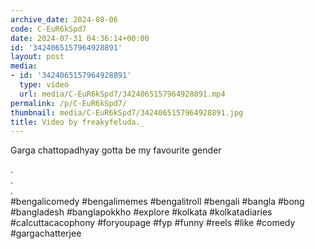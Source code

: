 ```yaml
---
archive_date: 2024-08-06
code: C-EuR6kSpd7
date: 2024-07-31 04:36:14+00:00
id: '3424065157964928891'
layout: post
media:
- id: '3424065157964928891'
  type: video
  url: media/C-EuR6kSpd7/3424065157964928891.mp4
permalink: /p/C-EuR6kSpd7/
thumbnail: media/C-EuR6kSpd7/3424065157964928891.jpg
title: Video by freakyfeluda._
---
```


Garga chattopadhyay gotta be my favourite gender  
  
.  
.  
.  
#bengalicomedy #bengalimemes #bengalitroll #bengali #bangla #bong #bangladesh #banglapokkho #explore #kolkata #kolkatadiaries #calcuttacacophony #foryoupage #fyp #funny #reels #like #comedy #gargachatterjee